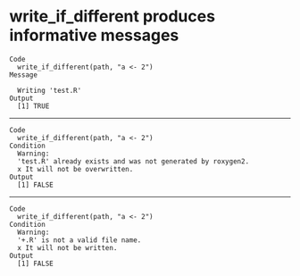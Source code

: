 # write_if_different produces informative messages

    Code
      write_if_different(path, "a <- 2")
    Message
      
      Writing 'test.R'
    Output
      [1] TRUE

---

    Code
      write_if_different(path, "a <- 2")
    Condition
      Warning:
      'test.R' already exists and was not generated by roxygen2.
      x It will not be overwritten.
    Output
      [1] FALSE

---

    Code
      write_if_different(path, "a <- 2")
    Condition
      Warning:
      '+.R' is not a valid file name.
      x It will not be written.
    Output
      [1] FALSE

